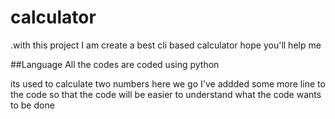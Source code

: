 # calculator
.with this project I am create a best cli based calculator hope you'll help me

##Language
  All the codes are coded using python

its used to calculate two numbers
here we go
I've addded some more line to the code so that the code will be easier to understand what the code wants to be done
